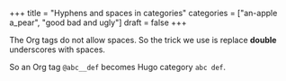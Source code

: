 +++
title = "Hyphens and spaces in categories"
categories = ["an-apple a_pear", "good bad and ugly"]
draft = false
+++

The Org tags do not allow spaces. So the trick we use is replace
**double** underscores with spaces.

So an Org tag `@abc__def` becomes Hugo category `abc def`.
